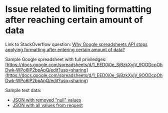 # Issue related to limiting formatting after reaching certain amount of data

Link to StackOverflow question: [Why Google spreadsheets API stops applying formatting after entering certain amount of data?](https://stackoverflow.com/questions/65658251/why-google-spreadsheets-api-stops-applying-formatting-after-entering-certain-amo)

Sample Google spreadsheet with full priviledges: [https://docs.google.com/spreadsheets/d/1_EED0i0e_SjBzkXyjV_9OODcpOhDwk-WPo6lP2bpApQ/edit?usp=sharing](https://docs.google.com/spreadsheets/d/1_EED0i0e_SjBzkXyjV_9OODcpOhDwk-WPo6lP2bpApQ/edit?usp=sharing)

Sample test data:

- [JSON with removed "null" values](requestExample.json)
- [JSON with all values from request](requestExample_full.json)
